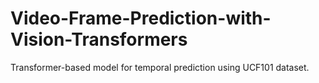 # Video-Frame-Prediction-with-Vision-Transformers
Transformer-based model for temporal prediction using UCF101 dataset.

